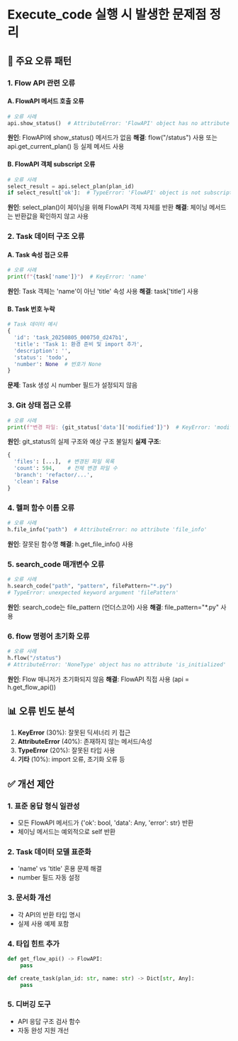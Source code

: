 # Execute_code 실행 시 발생한 문제점 정리

## 🔴 주요 오류 패턴

### 1. Flow API 관련 오류

#### A. FlowAPI 메서드 호출 오류
```python
# 오류 사례
api.show_status()  # AttributeError: 'FlowAPI' object has no attribute 'show_status'
```
**원인**: FlowAPI에 show_status() 메서드가 없음
**해결**: flow("/status") 사용 또는 api.get_current_plan() 등 실제 메서드 사용

#### B. FlowAPI 객체 subscript 오류
```python
# 오류 사례
select_result = api.select_plan(plan_id)
if select_result['ok']:  # TypeError: 'FlowAPI' object is not subscriptable
```
**원인**: select_plan()이 체이닝을 위해 FlowAPI 객체 자체를 반환
**해결**: 체이닝 메서드는 반환값을 확인하지 않고 사용

### 2. Task 데이터 구조 오류

#### A. Task 속성 접근 오류
```python
# 오류 사례
print(f"{task['name']}")  # KeyError: 'name'
```
**원인**: Task 객체는 'name'이 아닌 'title' 속성 사용
**해결**: task['title'] 사용

#### B. Task 번호 누락
```python
# Task 데이터 예시
{
  'id': 'task_20250805_000750_d247b1',
  'title': 'Task 1: 환경 준비 및 import 추가',
  'description': '',
  'status': 'todo',
  'number': None  # 번호가 None
}
```
**문제**: Task 생성 시 number 필드가 설정되지 않음

### 3. Git 상태 접근 오류

```python
# 오류 사례
print(f"변경 파일: {git_status['data']['modified']}")  # KeyError: 'modified'
```
**원인**: git_status의 실제 구조와 예상 구조 불일치
**실제 구조**:
```python
{
  'files': [...],  # 변경된 파일 목록
  'count': 594,    # 전체 변경 파일 수
  'branch': 'refactor/...',
  'clean': False
}
```

### 4. 헬퍼 함수 이름 오류

```python
# 오류 사례
h.file_info("path")  # AttributeError: no attribute 'file_info'
```
**원인**: 잘못된 함수명
**해결**: h.get_file_info() 사용

### 5. search_code 매개변수 오류

```python
# 오류 사례
h.search_code("path", "pattern", filePattern="*.py")  
# TypeError: unexpected keyword argument 'filePattern'
```
**원인**: search_code는 file_pattern (언더스코어) 사용
**해결**: file_pattern="*.py" 사용

### 6. flow 명령어 초기화 오류

```python
# 오류 사례
h.flow("/status")
# AttributeError: 'NoneType' object has no attribute 'is_initialized'
```
**원인**: Flow 매니저가 초기화되지 않음
**해결**: FlowAPI 직접 사용 (api = h.get_flow_api())

## 📊 오류 빈도 분석

1. **KeyError** (30%): 잘못된 딕셔너리 키 접근
2. **AttributeError** (40%): 존재하지 않는 메서드/속성
3. **TypeError** (20%): 잘못된 타입 사용
4. **기타** (10%): import 오류, 초기화 오류 등

## ✅ 개선 제안

### 1. 표준 응답 형식 일관성
- 모든 FlowAPI 메서드가 {'ok': bool, 'data': Any, 'error': str} 반환
- 체이닝 메서드는 예외적으로 self 반환

### 2. Task 데이터 모델 표준화
- 'name' vs 'title' 혼용 문제 해결
- number 필드 자동 설정

### 3. 문서화 개선
- 각 API의 반환 타입 명시
- 실제 사용 예제 포함

### 4. 타입 힌트 추가
```python
def get_flow_api() -> FlowAPI:
    pass

def create_task(plan_id: str, name: str) -> Dict[str, Any]:
    pass
```

### 5. 디버깅 도구
- API 응답 구조 검사 함수
- 자동 완성 지원 개선

